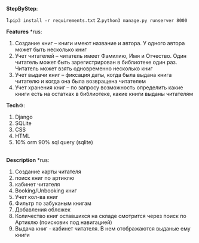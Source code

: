 **StepByStep**:

1.`pip3 install -r requirements.txt` 
2.`python3 manage.py runserver 8000` 

**Features** *rus:
1)	Создание книг – книги имеют название и автора. У одного автора может быть несколько книг
2)	Учет читателей – читатель имеет Фамилию, Имя и Отчество. Один читатель может быть зарегистрирован в библиотеке один раз. Читатель может взять одновременно несколько книг
3)	Учет выдачи книг – фиксация даты, когда была выдана книга читателю и когда она была возвращена читателем
4)	Учет хранения книг – по запросу возможность определить какие книги есть на остатках в библиотеке, какие книги выданы читателям

**Tech**⚙️:
1. Django 
2. SQLite 
3. CSS 
4. HTML 
5. 10% orm 90% sql query (sqlite)

\
**Description** *rus:
1. Создание карты читателя
2. поиск книг по артиклю
3. кабинет читателя
4. Booking/Unbooking книг
5. Учет кол-ва книг
6. Фильтр по забуканым книгам
7. Добавления обложек
8. Количество книг оставшихся на складе смотрится через поиск по Артиклю (поисковик под навигацией)
9. Выдача книг - кабинет читателя. В нем отображаются выданые ему книги
